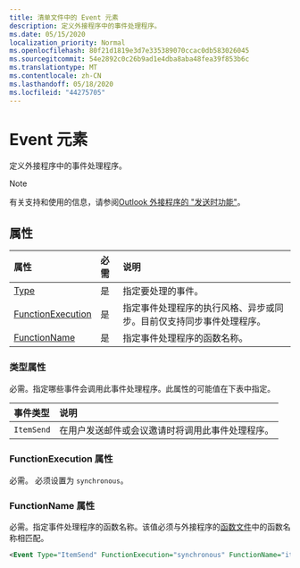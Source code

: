 ```yaml
---
title: 清单文件中的 Event 元素
description: 定义外接程序中的事件处理程序。
ms.date: 05/15/2020
localization_priority: Normal
ms.openlocfilehash: 80f21d1819e3d7e335389070ccac0db583026045
ms.sourcegitcommit: 54e2892c0c26b9ad1e4dba8aba48fea39f853b6c
ms.translationtype: MT
ms.contentlocale: zh-CN
ms.lasthandoff: 05/18/2020
ms.locfileid: "44275705"
---
```

# <a name="event-element"></a>Event 元素

定义外接程序中的事件处理程序。

> [!NOTE]
> 有关支持和使用的信息，请参阅[Outlook 外接程序的 "发送时功能"](../../outlook/outlook-on-send-addins.md)。

## <a name="attributes"></a>属性

|  属性  |  必需  |  说明  |
|:-----|:-----|:-----|
|  [Type](#type-attribute)  |  是  | 指定要处理的事件。 |
|  [FunctionExecution](#functionexecution-attribute)  |  是  | 指定事件处理程序的执行风格、异步或同步。目前仅支持同步事件处理程序。 |
|  [FunctionName](#functionname-attribute)  |  是  | 指定事件处理程序的函数名称。 |

### <a name="type-attribute"></a>类型属性

必需。指定哪些事件会调用此事件处理程序。此属性的可能值在下表中指定。

|  事件类型  |  说明  |
|:-----|:-----|
|  `ItemSend`  |  在用户发送邮件或会议邀请时将调用此事件处理程序。  |

### <a name="functionexecution-attribute"></a>FunctionExecution 属性

必需。 必须设置为 `synchronous`。

### <a name="functionname-attribute"></a>FunctionName 属性

必需。指定事件处理程序的函数名称。该值必须与外接程序的[函数文件](functionfile.md)中的函数名称相匹配。

```xml
<Event Type="ItemSend" FunctionExecution="synchronous" FunctionName="itemSendHandler" />
```
